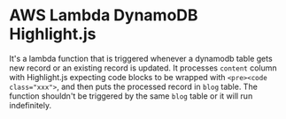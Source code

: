 # AWS Lambda DynamoDB Highlight.js

It's a lambda function that is triggered whenever a dynamodb table gets new record or an existing record is updated.
It processes `content` column with Highlight.js expecting code blocks to be wrapped with `<pre><code class="xxx">`, and then puts the processed record in `blog` table.
The function shouldn't be triggered by the same `blog` table or it will run indefinitely.
